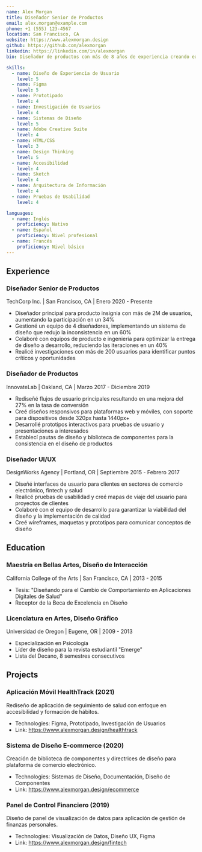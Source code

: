 ```yaml
---
name: Alex Morgan
title: Diseñador Senior de Productos
email: alex.morgan@example.com
phone: +1 (555) 123-4567
location: San Francisco, CA
website: https://www.alexmorgan.design
github: https://github.com/alexmorgan
linkedin: https://linkedin.com/in/alexmorgan
bio: Diseñador de productos con más de 8 años de experiencia creando experiencias digitales centradas en el usuario para startups tecnológicas y empresas establecidas. Apasionado por la accesibilidad y el diseño inclusivo.

skills:
  - name: Diseño de Experiencia de Usuario
    level: 5
  - name: Figma
    level: 5
  - name: Prototipado
    level: 4
  - name: Investigación de Usuarios
    level: 4
  - name: Sistemas de Diseño
    level: 5
  - name: Adobe Creative Suite
    level: 4
  - name: HTML/CSS
    level: 3
  - name: Design Thinking
    level: 5
  - name: Accesibilidad
    level: 4
  - name: Sketch
    level: 4
  - name: Arquitectura de Información
    level: 4
  - name: Pruebas de Usabilidad
    level: 4

languages:
  - name: Inglés
    proficiency: Nativo
  - name: Español
    proficiency: Nivel profesional
  - name: Francés
    proficiency: Nivel básico
---
```


## Experience

### Diseñador Senior de Productos
TechCorp Inc. | San Francisco, CA | Enero 2020 - Presente

- Diseñador principal para producto insignia con más de 2M de usuarios, aumentando la participación en un 34%
- Gestioné un equipo de 4 diseñadores, implementando un sistema de diseño que redujo la inconsistencia en un 60%
- Colaboré con equipos de producto e ingeniería para optimizar la entrega de diseño a desarrollo, reduciendo las iteraciones en un 40%
- Realicé investigaciones con más de 200 usuarios para identificar puntos críticos y oportunidades

### Diseñador de Productos
InnovateLab | Oakland, CA | Marzo 2017 - Diciembre 2019

- Rediseñé flujos de usuario principales resultando en una mejora del 27% en la tasa de conversión
- Creé diseños responsivos para plataformas web y móviles, con soporte para dispositivos desde 320px hasta 1440px+
- Desarrollé prototipos interactivos para pruebas de usuario y presentaciones a interesados
- Establecí pautas de diseño y biblioteca de componentes para la consistencia en el diseño de productos

### Diseñador UI/UX
DesignWorks Agency | Portland, OR | Septiembre 2015 - Febrero 2017

- Diseñé interfaces de usuario para clientes en sectores de comercio electrónico, fintech y salud
- Realicé pruebas de usabilidad y creé mapas de viaje del usuario para proyectos de clientes
- Colaboré con el equipo de desarrollo para garantizar la viabilidad del diseño y la implementación de calidad
- Creé wireframes, maquetas y prototipos para comunicar conceptos de diseño

## Education

### Maestría en Bellas Artes, Diseño de Interacción
California College of the Arts | San Francisco, CA | 2013 - 2015

- Tesis: "Diseñando para el Cambio de Comportamiento en Aplicaciones Digitales de Salud"
- Receptor de la Beca de Excelencia en Diseño

### Licenciatura en Artes, Diseño Gráfico
Universidad de Oregon | Eugene, OR | 2009 - 2013

- Especialización en Psicología
- Líder de diseño para la revista estudiantil "Emerge"
- Lista del Decano, 8 semestres consecutivos

## Projects

### Aplicación Móvil HealthTrack (2021)
Rediseño de aplicación de seguimiento de salud con enfoque en accesibilidad y formación de hábitos.

- Technologies: Figma, Prototipado, Investigación de Usuarios
- Link: https://www.alexmorgan.design/healthtrack

### Sistema de Diseño E-commerce (2020)
Creación de biblioteca de componentes y directrices de diseño para plataforma de comercio electrónico.

- Technologies: Sistemas de Diseño, Documentación, Diseño de Componentes
- Link: https://www.alexmorgan.design/ecommerce

### Panel de Control Financiero (2019)
Diseño de panel de visualización de datos para aplicación de gestión de finanzas personales.

- Technologies: Visualización de Datos, Diseño UX, Figma
- Link: https://www.alexmorgan.design/fintech
